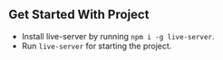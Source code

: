 
## Get Started With Project
* Install live-server by running `npm i -g live-server`.
* Run `live-server` for starting the project.